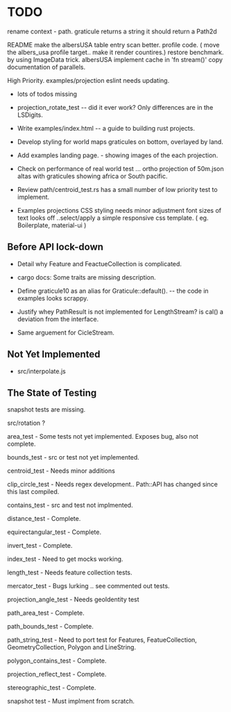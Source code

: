 # TODO

  rename context - path.
  graticule returns a string it should return a Path2d

  README make the albersUSA table entry scan better.
  profile code. ( move the albers_usa profile target.. make it render countires.)
  restore benchmark. by using ImageData trick.
  albersUSA implement cache in 'fn stream()'
  copy documentation of parallels.

High Priority.
examples/projection eslint needs updating.

* lots of todos missing

* projection_rotate_test -- did it ever work?
  Only differences are in the LSDigits.

* Write examples/index.html -- a guide to building rust projects.

* Develop styling for world maps graticules on bottom, overlayed by land.

* Add examples landing page. - showing images of the each projection.

* Check on performance of real world test ... ortho projection of 50m.json altas
 with graticules showing africa or South pacific.

* Review  path/centroid_test.rs
    has a small number of low priority test to implement.

* Examples projections CSS styling needs minor adjustment font sizes of text
   looks off ..select/apply a simple responsive css template.
  ( eg. Boilerplate, material-ui )

## Before API lock-down

* Detail why Feature and FeactueCollection is complicated.

* cargo docs:
  Some traits are missing description.

* Define graticule10 as an alias for Graticule::default().
 -- the code in examples looks scrappy.

* Justify whey PathResult is not implemented for LengthStream? is cal() a deviation from the interface.

* Same arguement for CicleStream.

## Not Yet Implemented

* src/interpolate.js

## The State of Testing

snapshot tests are missing.

src/rotation ?

area_test - Some tests not yet implemented. Exposes bug, also not complete.

bounds_test - src or test not yet implemented.

centroid_test - Needs minor additions

clip_circle_test - Needs regex development.. Path::API has changed since this last compiled.

contains_test - src and test not implmented.

distance_test - Complete.

equirectangular_test - Complete.

invert_test - Complete.

index_test - Need to get mocks working.

length_test -  Needs feature collection tests.

mercator_test - Bugs lurking .. see commented out tests.

projection_angle_test  - Needs geoIdentity test

path_area_test - Complete.

path_bounds_test - Complete.

path_string_test - Need to port test for Features, FeatueCollection, GeometryCollection, Polygon and LineString.

polygon_contains_test - Complete.

projection_reflect_test - Complete.

stereographic_test - Complete.

snapshot test - Must implment from scratch.
